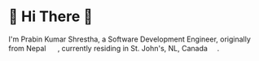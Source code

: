 
# 👋 Hi There 👋

I'm Prabin Kumar Shrestha, a Software Development Engineer, originally from Nepal <img src="https://hatscripts.github.io/circle-flags/flags/np.svg" width="15"> , currently residing in St. John's, NL, Canada <img src="https://hatscripts.github.io/circle-flags/flags/ca.svg" width="15">.

<!--
**prabinKshrestha/prabinKshrestha** is a ✨ _special_ ✨ repository because its `README.md` (this file) appears on your GitHub profile.

Here are some ideas to get you started:

- 🔭 I’m currently working on ...
- 🌱 I’m currently learning ...
- 👯 I’m looking to collaborate on ...
- 🤔 I’m looking for help with ...
- 💬 Ask me about ...
- 📫 How to reach me: ...
- 😄 Pronouns: ...
- ⚡ Fun fact: ...
-->
